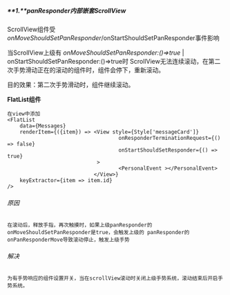 ##### **1.**panResponder内部嵌套ScrollView

ScrollView组件受*onMoveShouldSetPanResponder*/onStartShouldSetPanResponder事件影响

当ScrollView上级有 *onMoveShouldSetPanResponder:()=>true* | onStartShouldSetPanResponder:()=>true时 ScrollView无法连续滚动，在第二次手势滑动正在的滚动的组件时，组件会停下，重新滚动。

目的效果：第二次手势滑动时，组件继续滚动。

**FlatList组件**

```tsx
在view中添加 
<FlatList
    data={Messages}
    renderItem={({item}) => <View style={Style['messageCard']} 
                                    onResponderTerminationRequest={() => false}
                                    onStartShouldSetResponder={() => true}
                             >
                                    <PersonalEvent ></PersonalEvent>
                            </View>}
	keyExtractor={item => item.id}
/>
```

###### 原因

```
在滚动后，释放手指，再次触摸时，如果上级panResponder的 onMoveShouldSetPanResponder是true，会触发上级的 panResponder的 onPanResponderMove导致滚动停止，触发上级手势
```

###### 解决

```tsx
为有手势响应的组件设置开关，当在scrollView滚动时关闭上级手势系统，滚动结束后开启手势系统。
```

